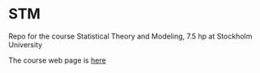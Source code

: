 # STM
Repo for the course Statistical Theory and Modeling, 7.5 hp at Stockholm University

The course web page is [here](https://statisticssu.github.io/STM/)